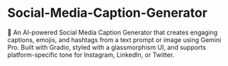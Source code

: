 # Social-Media-Caption-Generator
🎯 An AI-powered Social Media Caption Generator that creates engaging captions, emojis, and hashtags from a text prompt or image using Gemini Pro. Built with Gradio, styled with a glassmorphism UI, and supports platform-specific tone for Instagram, LinkedIn, or Twitter.
